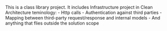 ﻿This is a class library project.
It includes Infrastructure project in Clean Architecture teminology:
	- Http calls
	- Authentication against third parties
	- Mapping between third-party request/response and internal models
	- And anything that flies outside the solution scope